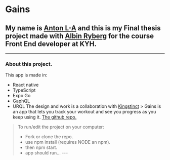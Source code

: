 # Gains 
## My name is [Anton L-A](https://github.com/xamnotna) and this is my Final thesis project made with [Albin Ryberg](https://github.com/AlbinR) for the course Front End developer at KYH. 
---  
### About this project.  
This app is made in: 
- React native
- TypeScript
- Expo Go
- GaphQL
- URQL
The design and work is a collaboration with [Kingstinct](https://github.com/robertherber) >
Gains is an app that lets you track your workout and see you progress as you keep using it. 
[The github repo.](https://github.com/xamnotna/gains)  
> To run/edit the project on your computer: 
> 
> - Fork or clone the repo. 
> - use npm install (requires NODE an npm). 
> - then npm start. 
> - app should run...  ---
